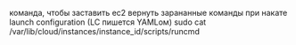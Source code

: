 команда, чтобы заставить ec2 вернуть зарананные команды при накате launch configuration (LC пишется YAMLом)
sudo cat /var/lib/cloud/instances/instance_id/scripts/runcmd